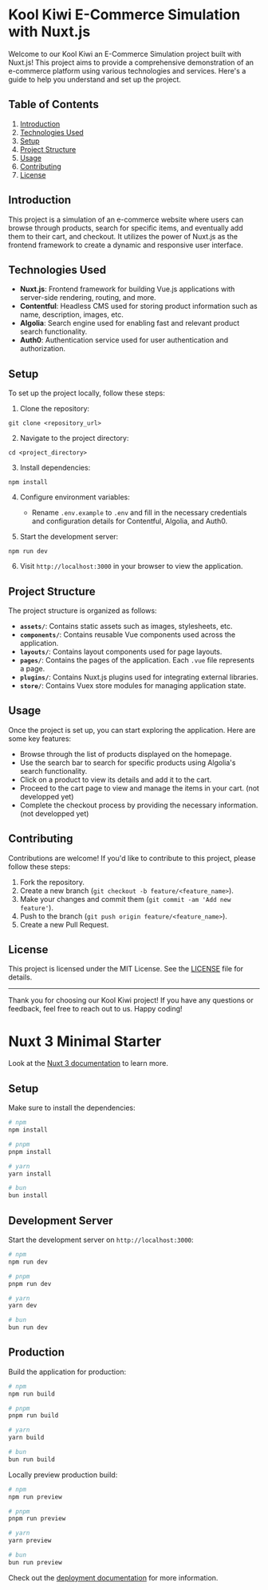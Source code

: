 # Kool Kiwi E-Commerce Simulation with Nuxt.js

Welcome to our Kool Kiwi an E-Commerce Simulation project built with Nuxt.js! This project aims to provide a comprehensive demonstration of an e-commerce platform using various technologies and services. Here's a guide to help you understand and set up the project.

## Table of Contents

1. [Introduction](#introduction)
2. [Technologies Used](#technologies-used)
3. [Setup](#setup)
4. [Project Structure](#project-structure)
5. [Usage](#usage)
6. [Contributing](#contributing)
7. [License](#license)

## Introduction

This project is a simulation of an e-commerce website where users can browse through products, search for specific items, and eventually add them to their cart, and checkout. It utilizes the power of Nuxt.js as the frontend framework to create a dynamic and responsive user interface.

## Technologies Used

- **Nuxt.js**: Frontend framework for building Vue.js applications with server-side rendering, routing, and more.
- **Contentful**: Headless CMS used for storing product information such as name, description, images, etc.
- **Algolia**: Search engine used for enabling fast and relevant product search functionality.
- **Auth0**: Authentication service used for user authentication and authorization.

## Setup

To set up the project locally, follow these steps:

1. Clone the repository:

```
git clone <repository_url>
```

2. Navigate to the project directory:

```
cd <project_directory>
```

3. Install dependencies:

```
npm install
```

4. Configure environment variables:
   - Rename `.env.example` to `.env` and fill in the necessary credentials and configuration details for Contentful, Algolia, and Auth0.

5. Start the development server:

```
npm run dev
```

6. Visit `http://localhost:3000` in your browser to view the application.

## Project Structure

The project structure is organized as follows:

- **`assets/`**: Contains static assets such as images, stylesheets, etc.
- **`components/`**: Contains reusable Vue components used across the application.
- **`layouts/`**: Contains layout components used for page layouts.
- **`pages/`**: Contains the pages of the application. Each `.vue` file represents a page.
- **`plugins/`**: Contains Nuxt.js plugins used for integrating external libraries.
- **`store/`**: Contains Vuex store modules for managing application state.

## Usage

Once the project is set up, you can start exploring the application. Here are some key features:

- Browse through the list of products displayed on the homepage.
- Use the search bar to search for specific products using Algolia's search functionality.
- Click on a product to view its details and add it to the cart.
- Proceed to the cart page to view and manage the items in your cart. (not developped yet)
- Complete the checkout process by providing the necessary information. (not developped yet)

## Contributing

Contributions are welcome! If you'd like to contribute to this project, please follow these steps:

1. Fork the repository.
2. Create a new branch (`git checkout -b feature/<feature_name>`).
3. Make your changes and commit them (`git commit -am 'Add new feature'`).
4. Push to the branch (`git push origin feature/<feature_name>`).
5. Create a new Pull Request.

## License

This project is licensed under the MIT License. See the [LICENSE](LICENSE) file for details.

---

Thank you for choosing our Kool Kiwi project! If you have any questions or feedback, feel free to reach out to us. Happy coding!

# Nuxt 3 Minimal Starter

Look at the [Nuxt 3 documentation](https://nuxt.com/docs/getting-started/introduction) to learn more.

## Setup

Make sure to install the dependencies:

```bash
# npm
npm install

# pnpm
pnpm install

# yarn
yarn install

# bun
bun install
```

## Development Server

Start the development server on `http://localhost:3000`:

```bash
# npm
npm run dev

# pnpm
pnpm run dev

# yarn
yarn dev

# bun
bun run dev
```

## Production

Build the application for production:

```bash
# npm
npm run build

# pnpm
pnpm run build

# yarn
yarn build

# bun
bun run build
```

Locally preview production build:

```bash
# npm
npm run preview

# pnpm
pnpm run preview

# yarn
yarn preview

# bun
bun run preview
```

Check out the [deployment documentation](https://nuxt.com/docs/getting-started/deployment) for more information.
